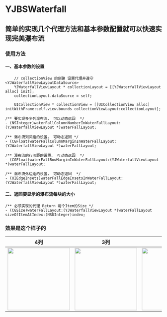 # YJBSWaterfall
## 简单的实现几个代理方法和基本参数配置就可以快速实现完美瀑布流

### 使用方法

#### 一、基本参数的设置

```objc
    // collectionView 的创建 设置代理并遵守 <YJWaterfallViewLayoutDataSource>
    YJWaterfallViewLayout * collectionLayout = [[YJWaterfallViewLayout alloc] init];
    collectionLayout.dataSource = self;
    
    UICollectionView * collectionView = [[UICollectionView alloc] initWithFrame:self.view.bounds collectionViewLayout:collectionLayout];
```

```objc
/** 要实现多少列瀑布流， 可以动态返回  */
- (NSInteger)waterFallColumnNumberInWaterFallLayout:(YJWaterfallViewLayout *)waterFallLayout;

/** 瀑布流列间距的设置， 可动态返回 */
- (CGFloat)waterFallColumnMarginInWaterFallLayout:(YJWaterfallViewLayout *)waterFallLayout;

/** 瀑布流的行间距的设置， 可动态返回  */
- (CGFloat)waterFallRowMarginInWaterFallLayout:(YJWaterfallViewLayout *)waterFallLayout;

/** 瀑布流外边距的设置， 可动态返回  */
- (UIEdgeInsets)waterFallEdgeInsetsInWaterFallLayout:(YJWaterfallViewLayout *)waterFallLayout;
```

#### 二、返回要显示的瀑布流每块的大小
```objc
/** 必须实现的代理 Return 每个Item的Size */
- (CGSize)waterFallLayout:(YJWaterfallViewLayout *)waterFallLayout sizeOfItemAtIndex:(NSUInteger)index;
```

### 效果是这个样子的

4列   |   3列  | 2列 | 1列 | 点击回调
-------|-----|-----|----|-----
<img src="https://ws2.sinaimg.cn/large/006tNc79ly1flaqpve393j30ku112b29.jpg" width="200"> | <img src="https://ws1.sinaimg.cn/large/006tNc79ly1flaqw7y6b2j30ku1124qp.jpg" width="200"> | <img src="https://ws4.sinaimg.cn/large/006tNc79ly1flaqwmk0ryj30ku1127pt.jpg" width="200"> | <img src="https://ws3.sinaimg.cn/large/006tNc79ly1flaqwyfx0zj30ku1121ke.jpg" width="200"> | <img src="https://ws1.sinaimg.cn/large/006tNc79ly1flaqxc1dc2j30ku1124i5.jpg" width="200">